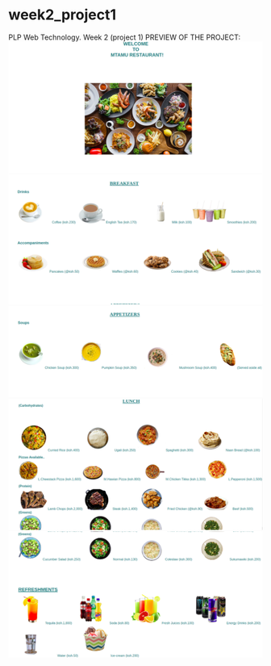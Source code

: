 # week2_project1
PLP Web Technology. Week 2 (project 1)
PREVIEW OF THE PROJECT:
![SCREENSHOT1](images/week2_project1_screenshot1.png)
![SCREENSHOT2](images/week2_project1_screenshot2.png)
![SCREENSHOT3](images/week2_project1_screenshot3.png)
![SCREENSHOT4](images/week2_project1_screenshot4.png)
![SCREENSHOT5](images/week2_project1_screenshot5.png)
